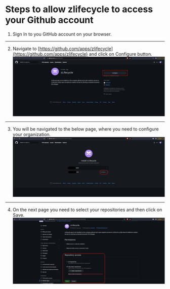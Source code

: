 # Steps to allow zlifecycle to access your Github account

1. Sign In to you GitHub account on your browser.
---
2. Navigate to [https://github.com/apps/zlifecycle](https://github.com/apps/zlifecycle) and click on Configure button.
![Step 1](../assets/images/setup_step1.png)
---
3. You will be navigated to the below page, where you need to configure your organization.
![Step 2](../assets/images/setup_step2.png)
---
4. On the next page you need to select your repositories and then click on Save. 
![Step 3](../assets/images/setup_step3.png)